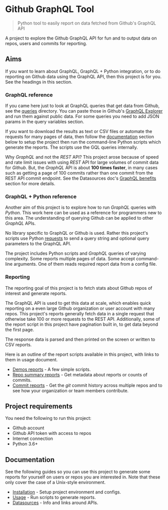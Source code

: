 # Github GraphQL Tool
> Python tool to easily report on data fetched from Github's GraphQL API

A project to explore the Github GraphQL API for fun and to output data on repos, users and commits for reporting.


## Aims

If you want to learn about GraphQL, GraphQL + Python integration, or to do reporting on Github data using the GraphQL API, then this project is for you. See the headings in this section.


### GraphQL reference

If you came here just to look at GraphQL queries that get data from Github, see the [queries](/ghgql/queries) directory. You can paste those in Github's [GraphQL Explorer](https://developer.github.com/v4/explorer/) and run them against public data. For some queries you need to add JSON params in the query variables section.

If you want to download the results as text or CSV files or automate the requests for many pages of data, then follow the [documentation](#documentation) section below to setup the project then run the command-line Python scripts which generate the reports. The scripts use the GQL queries internally.

Why _GraphQL_ and not the _REST_ API? This project arose because of speed and rate limit issues with using _REST_ API for large volumes of commit data for _Github_. But, the _GraphQL_ API is about **100 times faster**, in many cases such as getting a page of 100 commits rather than one commit from the REST API commit endpoint. See the Datasources doc's [GraphQL benefits](/docs/datasources.md#graphql-benefits) section for more details.

### GraphQL + Python reference

Another aim of this project is to explore how to run _GraphQL_ queries with _Python_. This work here can be used as a reference for programmers new to this area. The understanding of querying Github can be applied to other _GraphQL_ APIs.

No library specific to GraphQL or Github is used. Rather this project's scripts use Python [requests](https://requests.kennethreitz.org/en/master/) to send a query string and optional query parameters to the GraphQL API.

The project includes Python scripts and _GraphQL_ queries of varying complexity. Some reports multiple pages of data. Some accept command-line arguments. One of them reads required report data from a config file.

### Reporting

The reporting goal of this project is to fetch stats about Github repos of interest and generate reports.

The GraphQL API is used to get this data at scale, which enables quick reporting on a even large Github organization or user account with many repos. This project's reports generally fetch data in a single request that otherwise take 100 or more requests to the REST API. Additionally, some of the report script in this project have pagination built in, to get data beyond the first page.

The response data is parsed and then printed on the screen or written to CSV reports.

Here is an outline of the report scripts available in this project, with links to them in usage document.

- [Demos reports](/docs/usage.md#demo-reports) - A few simple scripts.
- [Repo summary reports](/docs/usage.md#repo-summary-reports) - Get metadata about reports or counts of commits.
- [Commit reports](/docs/usage.md#commit-reports) - Get the _git_ commit history across multiple repos and to see how your organization or team members contribute.


## Project requirements

You need the following to run this project:

- Github account
- Github API token with access to repos
- Internet connection
- Python 3.6+


## Documentation

See the following guides so you can use this project to generate some reports for yourself on users or repos you are interested in. Note that these only cover the case of a Unix-style environment.

- [Installation](/docs/installation.md) - Setup project environment and configs.
- [Usage](/docs/usage.md) - Run scripts to generate reports.
- [Datasources](/docs/datasources.md) - Info and links around APIs.
